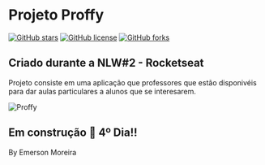  # Projeto Proffy
[![GitHub stars](https://img.shields.io/github/stars/eemr3/proffy)](https://github.com/eemr3/proffy/stargazers) [![GitHub license](https://img.shields.io/github/license/eemr3/proffy?color=blue)](https://github.com/eemr3/proffy/blob/master/LICENSE) [![GitHub forks](https://img.shields.io/github/forks/eemr3/proffy?color=orange)](https://github.com/eemr3/proffy/network)
## **Criado durante a NLW#2 - Rocketseat**

Projeto consiste em uma aplicação que professores que estão disponivéis para dar aulas particulares a alunos que se interesarem.

![Proffy](https://raw.githubusercontent.com/eemr3/imagens/master/Proffy-Web-Copy-%E2%80%93-Figma.jpg "Proffy")

## Em construção :construction: 4º Dia!!

By Emerson Moreira 
